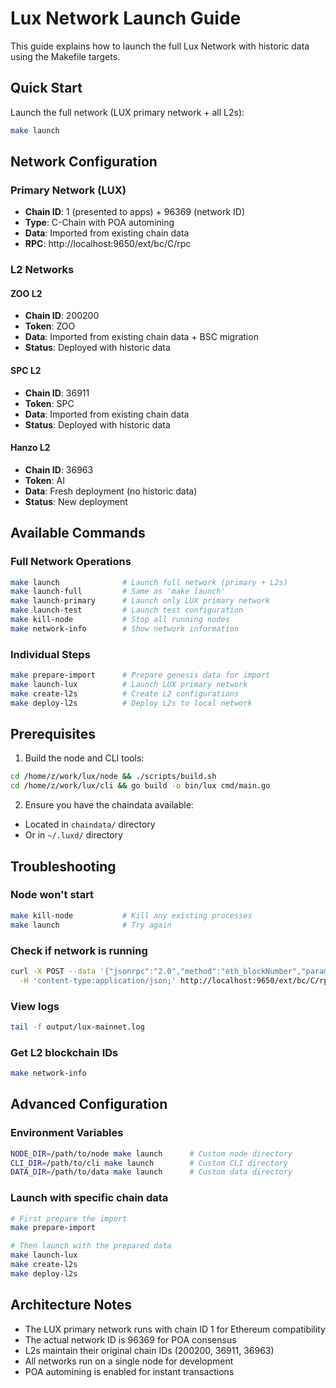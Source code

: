 # Lux Network Launch Guide

This guide explains how to launch the full Lux Network with historic data using the Makefile targets.

## Quick Start

Launch the full network (LUX primary network + all L2s):
```bash
make launch
```

## Network Configuration

### Primary Network (LUX)
- **Chain ID**: 1 (presented to apps) + 96369 (network ID)
- **Type**: C-Chain with POA automining
- **Data**: Imported from existing chain data
- **RPC**: http://localhost:9650/ext/bc/C/rpc

### L2 Networks

#### ZOO L2
- **Chain ID**: 200200
- **Token**: ZOO
- **Data**: Imported from existing chain data + BSC migration
- **Status**: Deployed with historic data

#### SPC L2
- **Chain ID**: 36911
- **Token**: SPC
- **Data**: Imported from existing chain data
- **Status**: Deployed with historic data

#### Hanzo L2
- **Chain ID**: 36963
- **Token**: AI
- **Data**: Fresh deployment (no historic data)
- **Status**: New deployment

## Available Commands

### Full Network Operations
```bash
make launch              # Launch full network (primary + L2s)
make launch-full         # Same as 'make launch'
make launch-primary      # Launch only LUX primary network
make launch-test         # Launch test configuration
make kill-node           # Stop all running nodes
make network-info        # Show network information
```

### Individual Steps
```bash
make prepare-import      # Prepare genesis data for import
make launch-lux          # Launch LUX primary network
make create-l2s          # Create L2 configurations
make deploy-l2s          # Deploy L2s to local network
```

## Prerequisites

1. Build the node and CLI tools:
```bash
cd /home/z/work/lux/node && ./scripts/build.sh
cd /home/z/work/lux/cli && go build -o bin/lux cmd/main.go
```

2. Ensure you have the chaindata available:
- Located in `chaindata/` directory
- Or in `~/.luxd/` directory

## Troubleshooting

### Node won't start
```bash
make kill-node           # Kill any existing processes
make launch              # Try again
```

### Check if network is running
```bash
curl -X POST --data '{"jsonrpc":"2.0","method":"eth_blockNumber","params":[],"id":1}' \
  -H 'content-type:application/json;' http://localhost:9650/ext/bc/C/rpc
```

### View logs
```bash
tail -f output/lux-mainnet.log
```

### Get L2 blockchain IDs
```bash
make network-info
```

## Advanced Configuration

### Environment Variables
```bash
NODE_DIR=/path/to/node make launch      # Custom node directory
CLI_DIR=/path/to/cli make launch        # Custom CLI directory
DATA_DIR=/path/to/data make launch      # Custom data directory
```

### Launch with specific chain data
```bash
# First prepare the import
make prepare-import

# Then launch with the prepared data
make launch-lux
make create-l2s
make deploy-l2s
```

## Architecture Notes

- The LUX primary network runs with chain ID 1 for Ethereum compatibility
- The actual network ID is 96369 for POA consensus
- L2s maintain their original chain IDs (200200, 36911, 36963)
- All networks run on a single node for development
- POA automining is enabled for instant transactions